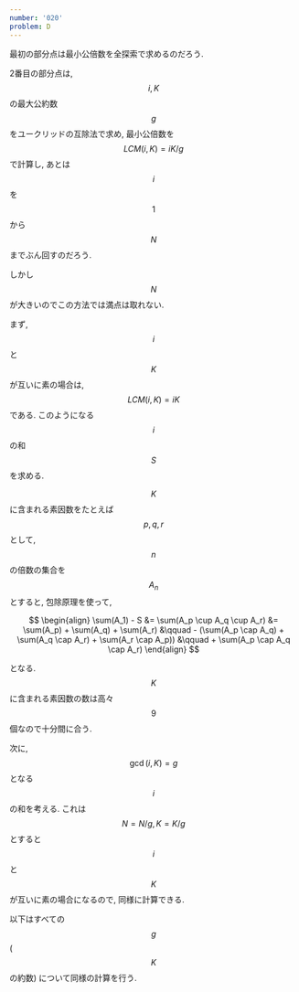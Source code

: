 ```yaml
---
number: '020'
problem: D
---
```

最初の部分点は最小公倍数を全探索で求めるのだろう.

2番目の部分点は, $$ i, K $$ の最大公約数 $$ g $$ をユークリッドの互除法で求め, 最小公倍数を $$ LCM(i, K) = iK/g $$ で計算し, あとは $$ i $$ を $$ 1 $$ から $$ N $$ までぶん回すのだろう.

しかし $$ N $$ が大きいのでこの方法では満点は取れない.

まず, $$ i $$ と $$ K $$ が互いに素の場合は, $$ LCM(i, K) = iK $$ である. このようになる $$ i $$ の和 $$ S $$ を求める.

$$ K $$ に含まれる素因数をたとえば $$ p, q, r $$ として, $$ n $$ の倍数の集合を $$ A_n $$ とすると, 包除原理を使って,

$$
\begin{align}
\sum(A_1) - S &= \sum(A_p \cup A_q \cup A_r)
              &= \sum(A_p) + \sum(A_q) + \sum(A_r)
			  &\qquad - (\sum(A_p \cap A_q) + \sum(A_q \cap A_r) + \sum(A_r \cap A_p))
			  &\qquad + \sum(A_p \cap A_q \cap A_r)
\end{align}
$$

となる. $$ K $$ に含まれる素因数の数は高々 $$ 9 $$ 個なので十分間に合う.

次に, $$ \gcd(i, K) = g $$ となる $$ i $$ の和を考える. これは $$ N = N/g, K = K/g $$ とすると $$ i $$ と $$ K $$ が互いに素の場合になるので, 同様に計算できる.

以下はすべての $$ g $$ ($$ K $$ の約数) について同様の計算を行う.
